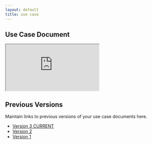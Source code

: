 ```yaml
---
layout: default
title: use case
---
```


## Use Case Document

<iframe src="https://docs.google.com/document/d/e/2PACX-1vSUR1XLKQmy9aGHcpbjTJaf1CzNAy3EU_oe4oZtsFtBzTwfsLGx8jT0pu7i9OADig/pub?embedded=true"></iframe>

## Previous Versions

<p class="message-highlight">Maintain links to previous versions of your use case documents here.</p>

- [Version 3 CURRENT](https://docs.google.com/document/d/e/2PACX-1vSUR1XLKQmy9aGHcpbjTJaf1CzNAy3EU_oe4oZtsFtBzTwfsLGx8jT0pu7i9OADig/pub?embedded=true)
- [Version 2](https://docs.google.com/document/d/e/2PACX-1vSEEzT6iggywRAGcNWiw9h8HPabqeCuzwzSru8LqkCXNZNH6dNmSFJHy8pzggxP8A/pub?embedded=true)
- [Version 1](https://docs.google.com/document/d/e/2PACX-1vRYiL4dRhXVtg9ODaUwb7tYuoKNQAW6YUtwYfSVH6A2Ey3BAO6Y37DpTbp2JfPmdg/pub?embedded=true)
